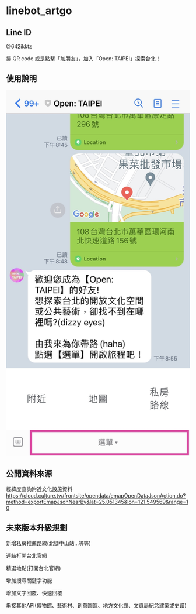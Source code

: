 # linebot_artgo

## Line ID

@642ikktz

掃 QR code 或是點擊「加朋友」，加入「Open: TAIPEI」探索台北！

<div class="line-it-button" data-lang="zh_Hant" data-type="friend" data-env="REAL" data-count="true" data-home="true" data-lineId="@642ikktz" style="display: none;"></div>

<script src="https://www.line-website.com/social-plugins/js/thirdparty/loader.min.js" async="async" defer="defer"></script>

## 使⽤說明

![選單](./images/01.jpg "選單")

## 公開資料來源

經緯度查詢附近文化設施資料
https://cloud.culture.tw/frontsite/opendata/emapOpenDataJsonAction.do?method=exportEmapJsonNearBy&lat=25.051345&lon=121.549569&range=10

## 未來版本升級規劃

新增私房推薦路線(北捷中山站…等等)

連結打開台北官網

精選地點(打開台北官網)

增加搜尋關鍵字功能

增加文字回覆、快速回覆

串接其他API(博物館、藝術村、創意園區、地方文化館、文資局紀念建築或史蹟)

